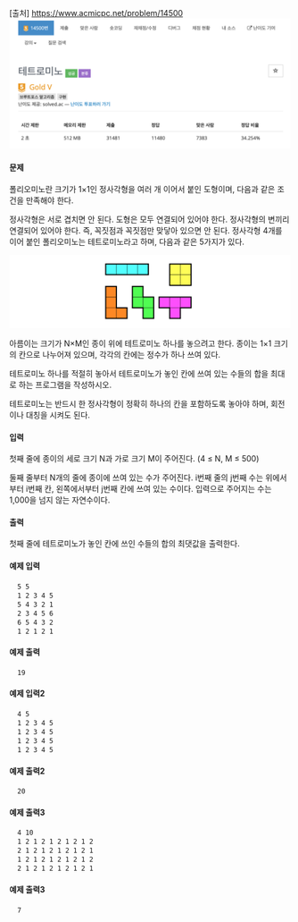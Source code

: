 [출처] https://www.acmicpc.net/problem/14500 
![tetrimono](./img/3tetromino.png)

#### 문제 
폴리오미노란 크기가 1×1인 정사각형을 여러 개 이어서 붙인 도형이며, 다음과 같은 조건을 만족해야 한다.

정사각형은 서로 겹치면 안 된다.
도형은 모두 연결되어 있어야 한다.
정사각형의 변끼리 연결되어 있어야 한다. 즉, 꼭짓점과 꼭짓점만 맞닿아 있으면 안 된다.
정사각형 4개를 이어 붙인 폴리오미노는 테트로미노라고 하며, 다음과 같은 5가지가 있다.

![tetromino2](./img/3tetromino2.png)

아름이는 크기가 N×M인 종이 위에 테트로미노 하나를 놓으려고 한다. 종이는 1×1 크기의 칸으로 나누어져 있으며, 각각의 칸에는 정수가 하나 쓰여 있다.

테트로미노 하나를 적절히 놓아서 테트로미노가 놓인 칸에 쓰여 있는 수들의 합을 최대로 하는 프로그램을 작성하시오.

테트로미노는 반드시 한 정사각형이 정확히 하나의 칸을 포함하도록 놓아야 하며, 회전이나 대칭을 시켜도 된다.

#### 입력
첫째 줄에 종이의 세로 크기 N과 가로 크기 M이 주어진다. (4 ≤ N, M ≤ 500)

둘째 줄부터 N개의 줄에 종이에 쓰여 있는 수가 주어진다. i번째 줄의 j번째 수는 위에서부터 i번째 칸, 왼쪽에서부터 j번째 칸에 쓰여 있는 수이다. 입력으로 주어지는 수는 1,000을 넘지 않는 자연수이다.

#### 출력
첫째 줄에 테트로미노가 놓인 칸에 쓰인 수들의 합의 최댓값을 출력한다.

#### 예제 입력
      5 5
      1 2 3 4 5
      5 4 3 2 1
      2 3 4 5 6
      6 5 4 3 2
      1 2 1 2 1

#### 예제 출력 
      19

#### 예제 입력2
      4 5
      1 2 3 4 5
      1 2 3 4 5
      1 2 3 4 5
      1 2 3 4 5

#### 예제 출력2
      20


#### 예제 출력3
      4 10
      1 2 1 2 1 2 1 2 1 2
      2 1 2 1 2 1 2 1 2 1
      1 2 1 2 1 2 1 2 1 2
      2 1 2 1 2 1 2 1 2 1

#### 예제 출력3
      7 


